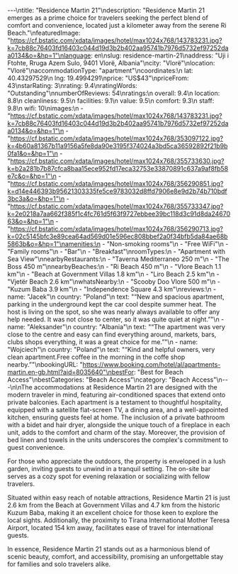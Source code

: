 ---\ntitle: "Residence Martin 21"\ndescription: "Residence Martin 21 emerges as a prime choice for travelers seeking the perfect blend of comfort and convenience, located just a kilometer away from the serene Ri Beach."\nfeaturedImage: "https://cf.bstatic.com/xdata/images/hotel/max1024x768/143783231.jpg?k=7cb88c76403fd16403c044d19d3b2b402aa95741b7976d5732ef97252daa0134&o=&hp=1"\nlanguage: en\nslug: residence-martin-21\naddress: "Uji i Ftohte, Rruga Azem Sulo, 9401 Vlorë, Albania"\ncity: "Vlorë"\nlocation: "Vlorë"\naccommodationType: "apartment"\ncoordinates:\n  lat: 40.43297529\n  lng: 19.4994291\nprice: "US$43"\npriceFrom: 43\nstarRating: 3\nrating: 9.4\nratingWords: "Outstanding"\nnumberOfReviews: 54\nratings:\n  overall: 9.4\n  location: 8.8\n  cleanliness: 9.5\n  facilities: 9.1\n  value: 9.5\n  comfort: 9.3\n  staff: 9.8\n  wifi: 10\nimages:\n  - "https://cf.bstatic.com/xdata/images/hotel/max1024x768/143783231.jpg?k=7cb88c76403fd16403c044d19d3b2b402aa95741b7976d5732ef97252daa0134&o=&hp=1"\n  - "https://cf.bstatic.com/xdata/images/hotel/max1024x768/353097122.jpg?k=4b60a81367b11a9156a5fe8da90e3195f374024a3bd5ca36592892f21b9b0fa1&o=&hp=1"\n  - "https://cf.bstatic.com/xdata/images/hotel/max1024x768/355733630.jpg?k=b2a281b7b87cfca8baa15ece952fd17eca32753e33870891c637a9af8fb58e7c&o=&hp=1"\n  - "https://cf.bstatic.com/xdata/images/hotel/max1024x768/356290851.jpg?k=d14e446393b95621303335fe5ce9783032d8ffd7906e8e9d2b74b710bdf3bc3a&o=&hp=1"\n  - "https://cf.bstatic.com/xdata/images/hotel/max1024x768/355733347.jpg?k=2e0218a7aa662f385f1c4fc761d5f63f9727ebbee39bc118d3c91d8da2467063&o=&hp=1"\n  - "https://cf.bstatic.com/xdata/images/hotel/max1024x768/356290713.jpg?k=02c5145bfc3e89cea64ad569d01e596ec808bbef2a0f34bfb5da84ae68b5863b&o=&hp=1"\namenities:\n  - "Non-smoking rooms"\n  - "Free WiFi"\n  - "Family rooms"\n  - "Bar"\n  - "Breakfast"\nroomTypes:\n  - "Apartment with Sea View"\nnearbyRestaurants:\n  - "Taverna Mediterraneo 250 m"\n  - "The Boss 450 m"\nnearbyBeaches:\n  - "Ri Beach 450 m"\n  - "Vlore Beach 1.1 km"\n  - "Beach at Government Villas 1.8 km"\n  - "Liro Beach 2.5 km"\n  - "Vjetër Beach 2.6 km"\nwhatsNearby:\n  - "Scooby Doo Vlore 500 m"\n  - "Kuzum Baba 3.9 km"\n  - "Independence Square 4.3 km"\nreviews:\n  - name: "Jacek"\n    country: "Poland"\n    text: "“New and spacious apartment, parking in the underground kept the car cool despite summer heat. The host is living on the spot, so she was nearly always available to offer any help needed. It was not close to center, so it was quite quiet at night.”"\n  - name: "Aleksander"\n    country: "Albania"\n    text: "“The apartment was very close to the centre and easy can find everything around, markets, bars, clubs shops everything, it was a great choice for me.”"\n  - name: "Wojciech"\n    country: "Poland"\n    text: "“Kind and helpful owners, very clean apartment.Free coffee in the morning in the coffe shop nearby.”"\nbookingURL: "https://www.booking.com/hotel/al/apartments-martin.en-gb.html?aid=8035640"\nbestFor: "Best for Beach Access"\nbestCategories: "Beach Access"\ncategory: "Beach Access"\n---\n\nThe accommodations at Residence Martin 21 are designed with the modern traveler in mind, featuring air-conditioned spaces that extend onto private balconies. Each apartment is a testament to thoughtful hospitality, equipped with a satellite flat-screen TV, a dining area, and a well-appointed kitchen, ensuring guests feel at home. The inclusion of a private bathroom with a bidet and hair dryer, alongside the unique touch of a fireplace in each unit, adds to the comfort and charm of the stay. Moreover, the provision of bed linen and towels in the units underscores the complex's commitment to guest convenience.

For those who appreciate the outdoors, the property is enveloped in a lush garden, inviting guests to unwind in a tranquil setting. The on-site bar serves as a cozy spot for evening relaxation or socializing with fellow travelers.

Situated within easy reach of notable attractions, Residence Martin 21 is just 2.6 km from the Beach at Government Villas and 4.7 km from the historic Kuzum Baba, making it an excellent choice for those keen to explore the local sights. Additionally, the proximity to Tirana International Mother Teresa Airport, located 154 km away, facilitates ease of travel for international guests.

In essence, Residence Martin 21 stands out as a harmonious blend of scenic beauty, comfort, and accessibility, promising an unforgettable stay for families and solo travelers alike.
